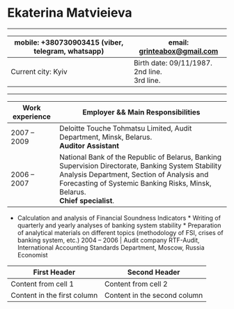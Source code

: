 # Ekaterina Matvieieva
---
mobile: +380730903415 (viber, telegram, whatsapp)| email: grinteabox@gmail.com
------------ | -------------
Current city: Kyiv | Birth date: 09/11/1987. <br>2nd line.<br/> 3rd line.
---

Work experience |  Employer && Main Responsibilities 
----- | -----
2007 – 2009 | Deloitte Touche Tohmatsu Limited, Audit Department, Minsk, Belarus. <br>  **Auditor Assistant** 
2006 – 2007 | National Bank of the Republic of Belarus, Banking Supervision Directorate, Banking System Stability Analysis Department, Section of Analysis and Forecasting of Systemic Banking Risks, Minsk, Belarus. <br>**Chief specialist**.</br>
*	Calculation and analysis of Financial Soundness Indicators *	Writing of quarterly and yearly analyses of banking system stability *	Preparation of analytical materials on different topics (methodology of FSI, crises of banking system, etc.)
2004 – 2006 | Audit company RTF-Audit, International Accounting Standards Department, Moscow, Russia
Economist



First Header | Second Header
------------ | -------------
Content from cell 1 | Content from cell 2
Content in the first column | Content in the second column
